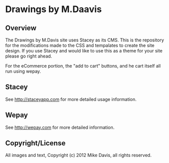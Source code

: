 # Drawings by M.Daavis

## Overview
The Drawings by M.Davis site uses Stacey as its CMS. This is the repository for the modifications made to the CSS and tempalates to create the site design.  If you use Stacey and would like to use this as a theme for your site please go right ahead.

For the eCommerce portion, the "add to cart" buttons, and he cart itself all run using wepay.


## Stacey
See <http://staceyapp.com> for more detailed usage information.  

## Wepay

See <http://wepay.com> for more detailed information. 

## Copyright/License
All images and text, Copyright (c) 2012 Mike Davis, all rights reserved.